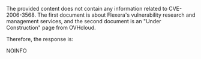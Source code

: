 The provided content does not contain any information related to CVE-2006-3568. The first document is about Flexera's vulnerability research and management services, and the second document is an "Under Construction" page from OVHcloud.

Therefore, the response is:

NOINFO